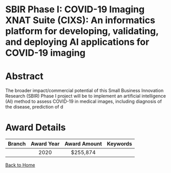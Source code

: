 
SBIR Phase I: COVID-19 Imaging XNAT Suite (CIXS): An informatics platform for developing, validating, and deploying AI applications for COVID-19 imaging
========================================================================================================================================================

# Abstract


The broader impact/commercial potential of this Small Business Innovation Research (SBIR) Phase I project will be to implement an artificial intelligence (AI) method to assess COVID-19 in medical images, including diagnosis of the disease, prediction of d  

# Award Details

|Branch|Award Year|Award Amount|Keywords|
| :---: | :---: | :---: | :---: |
||2020|$255,874||
  
  


[Back to Home](https://github.com/chrischow/dod_sbir_awards/Reports/CC/#664)